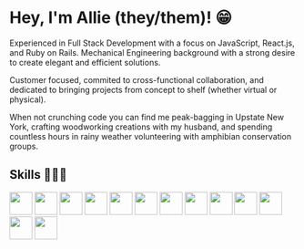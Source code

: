 <link rel="stylesheet" href="https://cdn.jsdelivr.net/gh/devicons/devicon@v2.15.1/devicon.min.css">

# Hey, I'm Allie (they/them)! 😁 

Experienced in Full Stack Development with a focus on JavaScript, React.js, and Ruby on Rails. Mechanical Engineering background with a strong desire to create elegant and efficient solutions.

Customer focused, commited to cross-functional collaboration, and dedicated to bringing projects from concept to shelf (whether virtual or physical).

When not crunching code you can find me peak-bagging in Upstate New York, crafting woodworking creations with my husband, and spending countless hours in rainy weather volunteering with amphibian conservation groups.

## Skills 🧑🏼‍💻
<img height="40px" width="40px" src="https://cdn.jsdelivr.net/gh/devicons/devicon/icons/javascript/javascript-original.svg" /> <img height="40px" width="40px" src="https://cdn.jsdelivr.net/gh/devicons/devicon/icons/react/react-original.svg" /> <img height="40px" width="40px" src="https://cdn.jsdelivr.net/gh/devicons/devicon/icons/ruby/ruby-plain.svg" /> <img height="40px" width="40px" src="https://cdn.jsdelivr.net/gh/devicons/devicon/icons/rails/rails-plain.svg" /> <img height="40px" width="40px" src="https://cdn.jsdelivr.net/gh/devicons/devicon/icons/html5/html5-plain.svg" /> <img height="40px" width="40px" src="https://cdn.jsdelivr.net/gh/devicons/devicon/icons/css3/css3-plain.svg" /> <img height="40px" width="40px" src="https://cdn.jsdelivr.net/gh/devicons/devicon/icons/c/c-plain.svg" /> <img height="40px" width="40px" src="https://cdn.jsdelivr.net/gh/devicons/devicon/icons/postgresql/postgresql-plain.svg" /> <img height="40px" width="40px" src="https://cdn.jsdelivr.net/gh/devicons/devicon/icons/nodejs/nodejs-original.svg" /> <img height="40px" width="40px" src="https://cdn.jsdelivr.net/gh/devicons/devicon/icons/python/python-original.svg" /> <img height="40px" width="40px" src="https://cdn.jsdelivr.net/gh/devicons/devicon/icons/git/git-original.svg" /> <img height="40px" width="40px" src="https://cdn.jsdelivr.net/gh/devicons/devicon/icons/github/github-original.svg" /> <img height="40px" width="40px" src="https://cdn.jsdelivr.net/gh/devicons/devicon/icons/vscode/vscode-original.svg" />

<!--
**alliesoldau/alliesoldau** is a ✨ _special_ ✨ repository because its `README.md` (this file) appears on your GitHub profile.
-->
